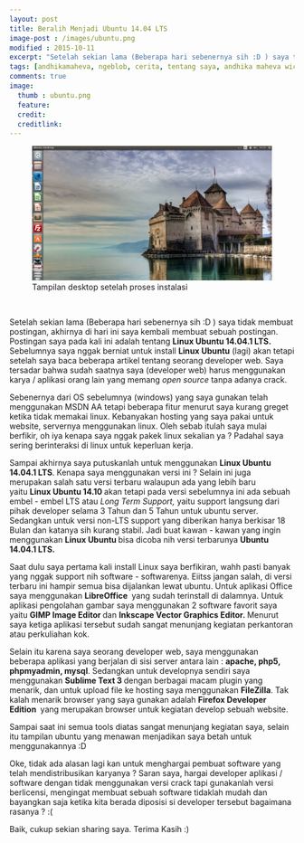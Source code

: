 ```yaml
---
layout: post
title: Beralih Menjadi Ubuntu 14.04 LTS
image-post : /images/ubuntu.png
modified : 2015-10-11
excerpt: "Setelah sekian lama (Beberapa hari sebenernya sih :D ) saya tidak membuat postingan, akhirnya di hari ini saya kembali membuat sebuah postingan. Postingan saya pada kali ini adalah tentang <strong>Linux Ubuntu 14.04.1 LTS."
tags: [andhikamaheva, ngeblob, cerita, tentang saya, andhika maheva wicaksono, programmer indonesia]
comments: true
image:
  thumb : ubuntu.png
  feature:
  credit:
  creditlink:
---
```

<figure>
	<img src="/images/ubuntu.png"/>
	<figcaption>Tampilan desktop setelah proses instalasi</figcaption>
</figure>
<br>

Setelah sekian lama (Beberapa hari sebenernya sih :D ) saya tidak membuat postingan, akhirnya di hari ini saya kembali membuat sebuah postingan. Postingan saya pada kali ini adalah tentang <strong>Linux Ubuntu 14.04.1 LTS.</strong> Sebelumnya saya nggak berniat untuk install <strong>Linux Ubuntu</strong> (lagi) akan tetapi setelah saya baca beberapa artikel tentang seorang developer web. Saya tersadar bahwa sudah saatnya saya (developer web) harus menggunakan karya / aplikasi orang lain yang memang <em>open source</em> tanpa adanya crack.

Sebenernya dari OS sebelumnya (windows) yang saya gunakan telah menggunakan MSDN AA tetapi beberapa fitur menurut saya kurang greget ketika tidak memakai linux. Kebanyakan hosting yang saya pakai untuk website, servernya menggunakan linux. Oleh sebab itulah saya mulai berfikir, oh iya kenapa saya nggak pakek linux sekalian ya ? Padahal saya sering berinteraksi di linux untuk keperluan kerja.

Sampai akhirnya saya putuskanlah untuk menggunakan <strong>Linux Ubuntu 14.04.1 LTS</strong>. Kenapa saya menggunakan versi ini ? Selain ini juga merupakan salah satu versi terbaru walaupun ada yang lebih baru yaitu <strong>Linux Ubuntu 14.10 </strong>akan tetapi pada versi sebelumnya ini ada sebuah embel - embel LTS atau <em>Long Term Support, </em>yaitu support langsung dari pihak developer selama 3 Tahun dan 5 Tahun untuk ubuntu server. Sedangkan untuk versi non-LTS support yang diberikan hanya berkisar 18 Bulan dan katanya sih kurang stabil. Jadi buat kawan - kawan yang ingin menggunakan <strong>Linux Ubuntu </strong>bisa dicoba nih versi terbarunya <strong>Ubuntu 14.04.1 LTS.</strong>

Saat dulu saya pertama kali install Linux saya berfikiran, wahh pasti banyak yang nggak support nih software - softwarenya. Eiitss jangan salah, di versi terbaru ini hampir semua bisa dijalankan lewat ubuntu. Untuk aplikasi Office saya menggunakan <strong>LibreOffice </strong> yang sudah terinstall di dalamnya. Untuk aplikasi pengolahan gambar saya menggunakan 2 software favorit saya yaitu <strong>GIMP Image Editor </strong>dan <strong>Inkscape Vector Graphics Editor. </strong>Menurut saya ketiga aplikasi tersebut sudah sangat menunjang kegiatan perkantoran atau perkuliahan kok.

Selain itu karena saya seorang developer web, saya menggunakan beberapa aplikasi yang berjalan di sisi server antara lain : <strong>apache, php5, phpmyadmin, mysql</strong>. Sedangkan untuk developnya sendiri saya menggunakan <strong>Sublime Text 3 </strong>dengan berbagai macam plugin yang menarik, dan untuk upload file ke hosting saya menggunakan <strong>FileZilla</strong>. Tak kalah menarik browser yang saya gunakan adalah <strong>Firefox Developer Edition </strong> yang merupakan browser untuk kegiatan develop sebuah website.

Sampai saat ini semua tools diatas sangat menunjang kegiatan saya, selain itu tampilan ubuntu yang menawan menjadikan saya betah untuk menggunakannya :D

Oke, tidak ada alasan lagi kan untuk menghargai pembuat software yang telah mendistribusikan karyanya ? Saran saya, hargai developer aplikasi / software dengan tidak menggunakan versi crack tapi gunakanlah versi berlicensi, mengingat membuat sebuah software tidaklah mudah dan bayangkan saja ketika kita berada diposisi si developer tersebut bagaimana rasanya ? :(

Baik, cukup sekian sharing saya. Terima Kasih :)
